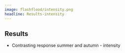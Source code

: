 ```yaml
---
image: flashflood/intensity.png
headline: Results-intensity
---
```


## Results

- Contrasting response summer and autumn - intensity
